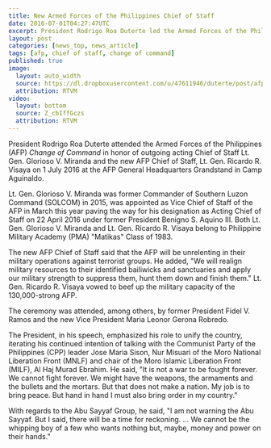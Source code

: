 ```yaml
---
title: New Armed Forces of the Philippines Chief of Staff
date: 2016-07-01T04:27:47UTC
excerpt: President Rodrigo Roa Duterte led the Armed Forces of the Philippines Change of Command in Camp Aguinaldo in honor of outgoing Acting Chief of Staff Lt. Gen. Glorioso V. Miranda and the incoming Chief of Staff Lt. Gen. Ricardo R. Visaya.
layout: post
categories: [news_top, news_article]
tags: [afp, chief of staff, change of command]
published: true
image:
  layout: auto_width
  source: https://dl.dropboxusercontent.com/u/47611946/duterte/post/afp_chief_of_staff_ltgen_ricardo_r_visaya_300x.png
  attribution: RTVM
video:
  layout: bottom
  source: Z_cbIffGczs
  attribution: RTVM
---
```


President Rodrigo Roa Duterte attended the Armed Forces of the Philippines (AFP) _Change of Command_ in honor of outgoing acting Chief of Staff Lt. Gen. Glorioso V. Miranda and the new AFP Chief of Staff, Lt. Gen. Ricardo R. Visaya on 1 July 2016 at the AFP General Headquarters Grandstand in Camp Aguinaldo.

Lt. Gen. Glorioso V. Miranda was former Commander of Southern Luzon Command (SOLCOM) in 2015, was appointed as Vice Chief of Staff of the AFP in March this year paving the way for his designation as Acting Chief of Staff on 22 April 2016 under former President Benigno S. Aquino III.
Both Lt. Gen. Glorioso V. Miranda and Lt. Gen. Ricardo R. Visaya belong to Philippine Military Academy (PMA) "Matikas" Class of 1983.

The new AFP Chief of Staff said that the AFP will be unrelenting in their military operations against terrorist groups.
He added, "We will realign military resources to their identified bailiwicks and sanctuaries and apply our military strength to suppress them, hunt them down and finish them."
Lt. Gen. Ricardo R. Visaya vowed to beef up the military capacity of the 130,000-strong AFP.

The ceremony was attended, among others, by former President Fidel V. Ramos and the new Vice President Maria Leonor Gerona Robredo.

The President, in his speech, emphasized his role to unify the country, iterating his continued intention of talking with the Communist Party of the Philippines (CPP) leader Jose Maria Sison, Nur Misuari of the Moro National Liberation Front (MNLF) and chair of the Moro Islamic Liberation Front (MILF), Al Haj Murad Ebrahim. He said, "It is not a war to be fought forever. We cannot fight forever. We might have the weapons, the armaments and the bullets and the mortars. But that does not make a nation. My job is to bring peace. But hand in hand I must also bring order in my country."

With regards to the Abu Sayyaf Group, he said, "I am not warning the Abu Sayyaf. But I said, there will be a time for reckoning. ... We cannot be the whipping boy of a few who wants nothing but, maybe, money and power on their hands."






   